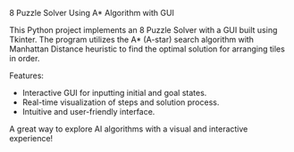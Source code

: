 8 Puzzle Solver Using A* Algorithm with GUI  

This Python project implements an 8 Puzzle Solver with a GUI built using Tkinter. The program utilizes the A* (A-star) search algorithm with Manhattan Distance heuristic to find the optimal solution for arranging tiles in order.  

Features:  
- Interactive GUI for inputting initial and goal states.  
- Real-time visualization of steps and solution process.  
- Intuitive and user-friendly interface.  

A great way to explore AI algorithms with a visual and interactive experience!
